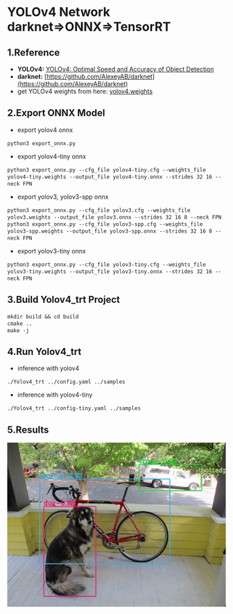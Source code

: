 # YOLOv4 Network darknet=>ONNX=>TensorRT

## 1.Reference
- **YOLOv4:** [YOLOv4: Optimal Speed and Accuracy of Object Detection](https://arxiv.org/abs/2004.10934)
- **darknet:** [https://github.com/AlexeyAB/darknet](https://github.com/AlexeyAB/darknet)
- get YOLOv4 weights from here: [yolov4.weights](https://drive.google.com/open?id=1sWNozS0emz7bmQTUWDLvsubLGnCwUiIS)

## 2.Export ONNX Model
- export yolov4 onnx
```
python3 export_onnx.py
```
- export yolov4-tiny onnx
```
python3 export_onnx.py --cfg_file yolov4-tiny.cfg --weights_file yolov4-tiny.weights --output_file yolov4-tiny.onnx --strides 32 16 --neck FPN
```
- export yolov3, yolov3-spp onnx
```
python3 export_onnx.py --cfg_file yolov3.cfg --weights_file yolov3.weights --output_file yolov3.onnx --strides 32 16 8 --neck FPN
python3 export_onnx.py --cfg_file yolov3-spp.cfg --weights_file yolov3-spp.weights --output_file yolov3-spp.onnx --strides 32 16 8 --neck FPN
```
- export yolov3-tiny onnx
```
python3 export_onnx.py --cfg_file yolov3-tiny.cfg --weights_file yolov3-tiny.weights --output_file yolov3-tiny.onnx --strides 32 16 --neck FPN
```

## 3.Build Yolov4_trt Project
```
mkdir build && cd build
cmake ..
make -j
```

## 4.Run Yolov4_trt
- inference with yolov4
```
./Yolov4_trt ../config.yaml ../samples
```
- inference with yolov4-tiny
```
./Yolov4_trt ../config-tiny.yaml ../samples
```

## 5.Results
![](prediction.jpg)